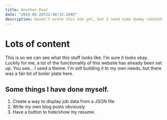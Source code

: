 ```yaml
---
title: Another Post
date: "2015-05-28T22:40:32.169Z"
description: Haven't wrote this one yet, but I need some dummy content to build my website. 
---
```


# Lots of content
This is so we can see what this stuff looks like. I'm sure it looks okay. Luckily for me, a lot of the functionality of this website has already been set up. You see... I used a theme. I'm still building it to my own needs, but there was a fair bit of boiler plate here.

## Some things I have done myself.
1. Create a way to display job data from a JSON file
2. Write my own blog posts obviously
3. Have a button to hide/show my resume.